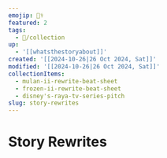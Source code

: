 ```yaml
---
emojip: 👨‍⚕️
featured: 2
tags:
  - 📂/collection
up:
  - '[[whatsthestoryabout]]'
created: '[[2024-10-26|26 Oct 2024, Sat]]'
modified: '[[2024-10-26|26 Oct 2024, Sat]]'
collectionItems:
  - mulan-ii-rewrite-beat-sheet
  - frozen-ii-rewrite-beat-sheet
  - disney's-raya-tv-series-pitch
slug: story-rewrites
---
```

# Story Rewrites
